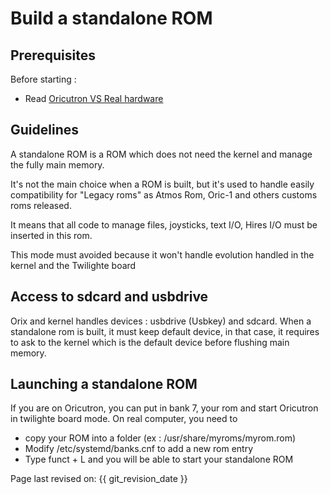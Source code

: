 # Build a standalone ROM

## Prerequisites

Before starting :

* Read [Oricutron VS Real hardware](oricutronvsreal.md)

## Guidelines

A standalone ROM is a ROM which does not need the kernel and manage the fully main memory.

It's not the main choice when a ROM is built, but it's used to handle easily compatibility for "Legacy roms" as Atmos Rom, Oric-1 and others customs roms released.

It means that all code to manage files, joysticks, text I/O, Hires I/O must be inserted in this rom.

This mode must avoided because it won't handle evolution handled in the kernel and the Twilighte board

## Access to sdcard and usbdrive

Orix and kernel handles devices : usbdrive (Usbkey) and sdcard. When a standalone rom is built, it must keep default device, in that case, it requires to ask to the kernel which is the default device before flushing main memory.

## Launching a standalone ROM

If you are on Oricutron, you can put in bank 7, your rom and start Oricutron in twilighte board mode.
On real computer, you need to

* copy your ROM into a folder (ex : /usr/share/myroms/myrom.rom)
* Modify /etc/systemd/banks.cnf to add a new rom entry
* Type funct + L and you will be able to start your standalone ROM


Page last revised on: {{ git_revision_date }}

